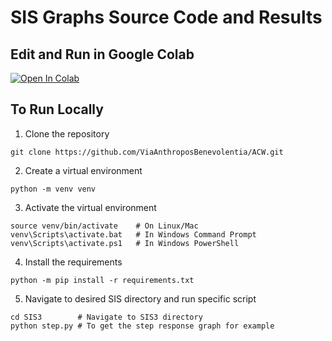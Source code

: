 # SIS Graphs Source Code and Results

## Edit and Run in Google Colab

[![Open In Colab](https://colab.research.google.com/assets/colab-badge.svg)](https://colab.research.google.com/github/ViaAnthroposBenevolentia/ACW/blob/main/SIS3/ColabNotebook.ipynb)

## To Run Locally

1. Clone the repository

```
git clone https://github.com/ViaAnthroposBenevolentia/ACW.git
```

2. Create a virtual environment

```
python -m venv venv
```

3. Activate the virtual environment
```
source venv/bin/activate    # On Linux/Mac
venv\Scripts\activate.bat   # In Windows Command Prompt
venv\Scripts\activate.ps1   # In Windows PowerShell
```

4. Install the requirements

```
python -m pip install -r requirements.txt
```

5. Navigate to desired SIS directory and run specific script

```
cd SIS3        # Navigate to SIS3 directory
python step.py # To get the step response graph for example
```
